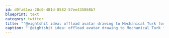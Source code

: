 ```yaml
---
id: d9fa61ea-20c0-481d-8582-57ee435868b7
blueprint: text
category: twitter
title: "'@eightshit idea: offload avatar drawing to Mechanical Turk for scalability?"
caption: "'@eightshit idea: offload avatar drawing to Mechanical Turk for scalability?"
---
```

